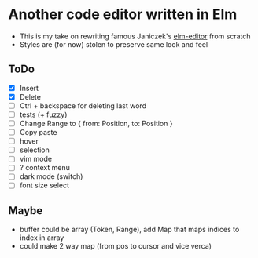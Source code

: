 # Another code editor written in Elm

- This is my take on rewriting famous Janiczek's
[elm-editor](https://github.com/Janiczek/elm-editor)
from scratch
- Styles are (for now) stolen to preserve same look and feel

## ToDo

- [x] Insert
- [x] Delete
- [ ] Ctrl + backspace for deleting last word
- [ ] tests (+ fuzzy)
- [ ] Change Range to { from: Position, to: Position }
- [ ] Copy paste
- [ ] hover
- [ ] selection
- [ ] vim mode
- [ ] ? context menu
- [ ] dark mode (switch)
- [ ] font size select

## Maybe

- buffer could be array (Token, Range), add Map that maps indices to index in array
- could make 2 way map (from pos to cursor and vice verca)
